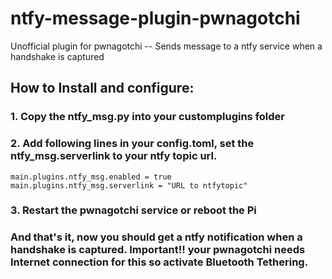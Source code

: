 # ntfy-message-plugin-pwnagotchi
Unofficial plugin for pwnagotchi -- Sends message to a ntfy service when a handshake is captured

## How to Install and configure:

### 1. Copy the ntfy_msg.py into your customplugins folder
### 2. Add following lines in your config.toml, set the ntfy_msg.serverlink to your ntfy topic url.
```
main.plugins.ntfy_msg.enabled = true
main.plugins.ntfy_msg.serverlink = "URL to ntfytopic"
```
### 3. Restart the pwnagotchi service or reboot the Pi


### And that's it, now you should get a ntfy notification when a handshake is captured. Important!! your pwnagotchi needs Internet connection for this so activate Bluetooth Tethering. 
